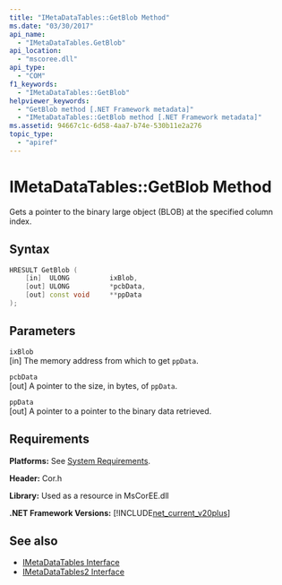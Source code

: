 ```yaml
---
title: "IMetaDataTables::GetBlob Method"
ms.date: "03/30/2017"
api_name: 
  - "IMetaDataTables.GetBlob"
api_location: 
  - "mscoree.dll"
api_type: 
  - "COM"
f1_keywords: 
  - "IMetaDataTables::GetBlob"
helpviewer_keywords: 
  - "GetBlob method [.NET Framework metadata]"
  - "IMetaDataTables::GetBlob method [.NET Framework metadata]"
ms.assetid: 94667c1c-6d58-4aa7-b74e-530b11e2a276
topic_type: 
  - "apiref"
---
```

# IMetaDataTables::GetBlob Method
Gets a pointer to the binary large object (BLOB) at the specified column index.  
  
## Syntax  
  
```cpp  
HRESULT GetBlob (  
    [in]  ULONG          ixBlob,  
    [out] ULONG          *pcbData,  
    [out] const void     **ppData  
);  
```  
  
## Parameters  
 `ixBlob`  
 [in] The memory address from which to get `ppData`.  
  
 `pcbData`  
 [out] A pointer to the size, in bytes, of `ppData`.  
  
 `ppData`  
 [out] A pointer to a pointer to the binary data retrieved.  
  
## Requirements  
 **Platforms:** See [System Requirements](../../get-started/system-requirements.md).  
  
 **Header:** Cor.h  
  
 **Library:** Used as a resource in MsCorEE.dll  
  
 **.NET Framework Versions:** [!INCLUDE[net_current_v20plus](../../../../includes/net-current-v20plus-md.md)]  
  
## See also

- [IMetaDataTables Interface](imetadatatables-interface.md)
- [IMetaDataTables2 Interface](imetadatatables2-interface.md)
